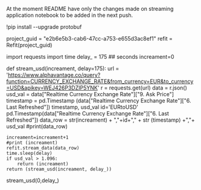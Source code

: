 At the moment README have only the changes made on streaming application notebook to be added in the next push. 

!pip install --upgrade protobuf


project_guid = "e2b6e5b3-cab6-47cc-a753-e655d3ac8ef1"
refit = Refit(project_guid)


import requests
import time
delay_ = 175 ## seconds 
increament=0

def stream_usd(increament, delay=175):
    url = 'https://www.alphavantage.co/query?function=CURRENCY_EXCHANGE_RATE&from_currency=EUR&to_currency=USD&apikey=WEJ426P3DZIP5YNK'
    r = requests.get(url)
    data = r.json()
    usd_val = data["Realtime Currency Exchange Rate"]["9. Ask Price"]
    timestamp = pd.Timestamp (data["Realtime Currency Exchange Rate"]["6. Last Refreshed"])
    timestamp, usd_val
    id='EURtoUSD'
    pd.Timestamp(data["Realtime Currency Exchange Rate"]["6. Last Refreshed"])
    data_row = str(increament) + ","+id+"," + str (timestamp) +","+ usd_val
    #print(data_row)
    
    increament=increament+1
    #print (increament)
    refit.stream_data(data_row)
    time.sleep(delay)
    if usd_val > 1.096:
        return (increament)
    return (stream_usd(increament, delay_))



stream_usd(0,delay_)

